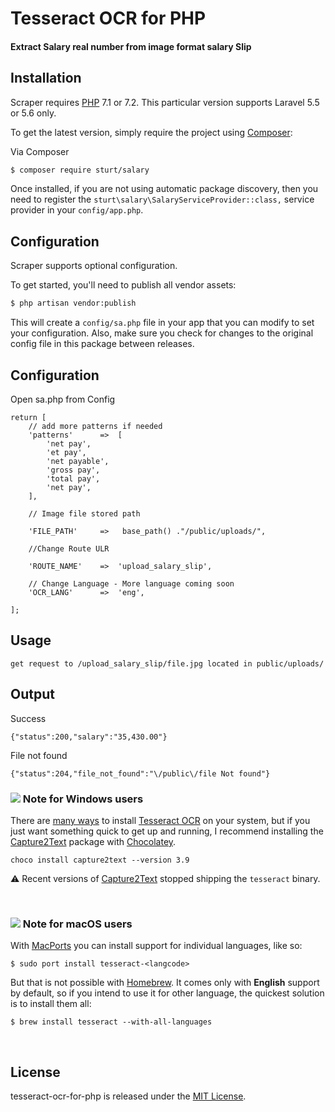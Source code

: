 # Tesseract OCR for PHP

#### Extract Salary real number from image format salary Slip


## Installation

Scraper requires [PHP](https://php.net) 7.1 or 7.2. This particular version supports Laravel 5.5 or 5.6 only.

To get the latest version, simply require the project using [Composer](https://getcomposer.org):


Via Composer

``` bash
$ composer require sturt/salary
```

Once installed, if you are not using automatic package discovery, then you need to register the `sturt\salary\SalaryServiceProvider::class,` service provider in your `config/app.php`.

## Configuration

Scraper supports optional configuration.

To get started, you'll need to publish all vendor assets:

```bash
$ php artisan vendor:publish
```

This will create a `config/sa.php` file in your app that you can modify to set your configuration. Also, make sure you check for changes to the original config file in this package between releases.


## Configuration

Open sa.php from Config

```
return [
    // add more patterns if needed
    'patterns'      =>  [
        'net pay',
        'et pay',
        'net payable',
        'gross pay',
        'total pay',
        'net pay',
    ],

    // Image file stored path
    
    'FILE_PATH'     =>   base_path() ."/public/uploads/",
    
    //Change Route ULR
    
    'ROUTE_NAME'    =>  'upload_salary_slip',

    // Change Language - More language coming soon
    'OCR_LANG'      =>  'eng',

]; 
```

## Usage

```
get request to /upload_salary_slip/file.jpg located in public/uploads/

```


## Output

Success

```
{"status":200,"salary":"35,430.00"}
```

File not found
```
{"status":204,"file_not_found":"\/public\/file Not found"}
```



### ![][windows_icon] Note for Windows users

There are [many ways][tesseract_installation_on_windows] to install
[Tesseract OCR][] on your system, but if you just want something quick to
get up and running, I recommend installing the [Capture2Text][] package with
[Chocolatey][].

    choco install capture2text --version 3.9

:warning: Recent versions of [Capture2Text][] stopped shipping the `tesseract` binary.

<br/>

### ![][macos_icon] Note for macOS users

With [MacPorts][] you can install support for individual languages, like so:

    $ sudo port install tesseract-<langcode>

But that is not possible with [Homebrew][]. It comes only with **English** support
by default, so if you intend to use it for other language, the quickest solution
is to install them all:

    $ brew install tesseract --with-all-languages

<br/>


## License

tesseract-ocr-for-php is released under the [MIT License][].



[Tesseract OCR]: https://github.com/tesseract-ocr/tesseract
[Composer]: http://getcomposer.org/
[windows_icon]: https://thiagoalessio.ams3.digitaloceanspaces.com/windows-18.svg
[macos_icon]: https://thiagoalessio.ams3.digitaloceanspaces.com/apple-18.svg
[tesseract_installation_on_windows]: https://github.com/tesseract-ocr/tesseract/wiki#windows
[Capture2Text]: https://chocolatey.org/packages/capture2text
[Chocolatey]: https://chocolatey.org
[MacPorts]: https://www.macports.org
[Homebrew]: https://brew.sh
[MIT License]: https://github.com/Sturtuk/salary/blob/master/MIT-LICENSE

